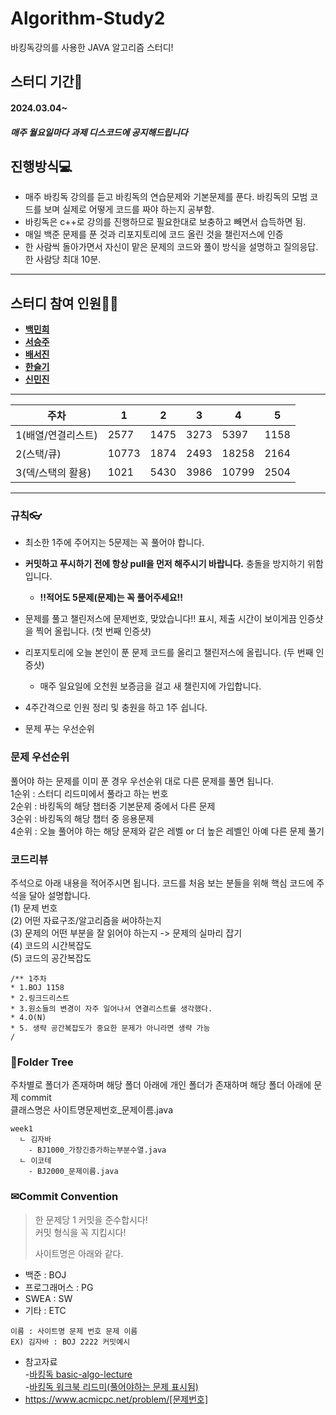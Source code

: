 # Algorithm-Study2
바킹독강의를 사용한 JAVA 알고리즘 스터디!

## 스터디 기간🚀
#### 2024.03.04~
##### 매주 월요일마다 과제 디스코드에 공지해드립니다

## 진행방식💻
	
  - 매주 바킹독 강의를 듣고 바킹독의 연습문제와 기본문제를 푼다. 바킹독의 모범 코드를 보며 실제로 어떻게 코드를 짜야 하는지 공부함.
  - 바킹독은 c++로 강의를 진행하므로 필요한대로 보충하고 빼면서 습득하면 됨. 
  - 매일 백준 문제를 푼 것과 리포지토리에 코드 올린 것을 챌린저스에 인증
  - 한 사람씩 돌아가면서 자신이 맡은 문제의 코드와 풀이 방식을 설명하고 질의응답. 한 사람당 최대 10분.
 

---
## 스터디 참여 인원👩‍💻
- [**백민희**](https://github.com/minheebaek)
- [**서승주**](https://github.com/seunzu)
- [**배서진**](https://github.com/bsjin1122)
- [**한슬기**](https://github.com/ssggii)
- [**신민진**](https://github.com/Shinminjin)
---
| 주차 | 1     | 2    | 3    | 4     | 5    |
| --- |-------|------|------|-------|------|
| 1(배열/연결리스트) | 2577  | 1475 | 3273 | 5397  | 1158 |
| 2(스택/큐) | 10773 | 1874 | 2493 | 18258 | 2164 |
| 3(덱/스택의 활용) | 1021  | 5430 | 3986 | 10799 | 2504 |

---
### 규칙👓
- 최소한 1주에 주어지는 5문제는 꼭 풀어야 합니다.
- **커밋하고 푸시하기 전에 항상 pull을 먼저 해주시기 바랍니다.** 충돌을 방지하기 위함입니다. 
  	
  - **!!적어도 5문제(문제)는 꼭 풀어주세요!!**
	
- 문제를 풀고 챌린저스에 문제번호, 맞았습니다!! 표시, 제출 시간이 보이게끔 인증샷을 찍어 올립니다. (첫 번째 인증샷)
- 리포지토리에 오늘 본인이 푼 문제 코드를 올리고 챌린저스에 올립니다. (두 번째 인증샷)
	- 매주 일요일에 오천원 보증금을 걸고 새 챌린지에 가입합니다. 
  
- 4주간격으로 인원 정리 및 충원을 하고 1주 쉽니다.
- 문제 푸는 우선순위

### 문제 우선순위
풀어야 하는 문제를 이미 푼 경우 우선순위 대로 다른 문제를 풀면 됩니다.<br>
1순위 : 스터디 리드미에서 풀라고 하는 번호<br>
2순위 : 바킹독의 해당 챕터중 기본문제 중에서 다른 문제<br>
3순위 : 바킹독의 해당 챕터 중 응용문제<br>
4순위 : 오늘 풀어야 하는 해당 문제와 같은 레벨 or 더 높은 레벨인 아예 다른 문제 풀기<br>

### 코드리뷰
주석으로 아래 내용을 적어주시면 됩니다. 코드를 처음 보는 분들을 위해 핵심 코드에 주석을 달아 설명합니다.<br>
(1) 문제 번호 <br>
(2) 어떤 자료구조/알고리즘을 써야하는지 <br>
(3) 문제의 어떤 부분을 잘 읽어야 하는지 -> 문제의 실마리 잡기<br>
(4) 코드의 시간복잡도<br>
(5) 코드의 공간복잡도 <br>

```
/** 1주차 
* 1.BOJ 1158
* 2.링크드리스트
* 3.원소들의 변경이 자주 일어나서 연결리스트를 생각했다.
* 4.O(N)
* 5. 생략 공간복잡도가 중요한 문제가 아니라면 생략 가능
/
```

### 📁Folder Tree
주차별로 폴더가 존재하며 해당 폴더 아래에 개인 폴더가 존재하며 해당 폴더 아래에 문제 commit<br>
클래스명은 사이트명문제번호_문제이름.java
```
week1
  ㄴ 김자바
    - BJ1000_가장긴증가하는부분수열.java
  ㄴ 이코테
    - BJ2000_문제이름.java
```

### ✉Commit Convention
> 한 문제당 1 커밋을 준수합시다!<br>
> 커밋 형식을 꼭 지킵시다!
> 
> 사이트명은 아래와 같다.
- 백준 : BOJ
- 프로그래머스 : PG
- SWEA : SW
- 기타 : ETC
```
이름 : 사이트명 문제 번호 문제 이름
EX) 김자바 : BOJ 2222 커밋예시
```

- 참고자료<br>
  -[바킹독 basic-algo-lecture](https://github.com/encrypted-def/basic-algo-lecture)<br>
-[바킹독 워크북 리드미(풀어야하는 문제 표시됨)](https://github.com/encrypted-def/basic-algo-lecture/blob/master/workbook.md) <br>
- https://www.acmicpc.net/problem/[문제번호]  <br>
